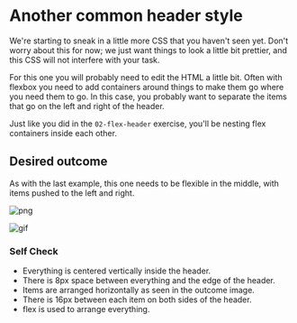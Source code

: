 # Another common header style

We're starting to sneak in a little more CSS that you haven't seen yet. Don't worry about this for now; 
we just want things to look a little bit prettier, and this CSS will not interfere with your task.

For this one you will probably need to edit the HTML a little bit. Often with flexbox you need to add containers around 
things to make them go where you need them to go. In this case, you probably want to separate the items that go on the left and right of the header.

Just like you did in the `02-flex-header` exercise, you'll be nesting flex containers inside each other.

## Desired outcome
As with the last example, this one needs to be flexible in the middle, with items pushed to the left and right.

![png](./desired-outcome.png)

![gif](./desired-outcome.gif)

### Self Check
- Everything is centered vertically inside the header.
- There is 8px space between everything and the edge of the header.
- Items are arranged horizontally as seen in the outcome image.
- There is 16px between each item on both sides of the header.
- flex is used to arrange everything.
